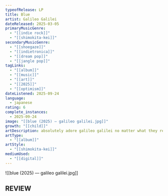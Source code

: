 ```yaml
---
typeofRelease: LP
title: Blue
artist: Galileo Galilei
dateReleased: 2025-03-05
primaryMusicGenre:
  - "[[indie rock]]"
  - "[[shimokita-kei]]"
secondaryMusicGenre:
  - "[[shoegaze]]"
  - "[[indietronica]]"
  - "[[dream pop]]"
  - "[[jangle pop]]"
tagLinks:
  - "[[album]]"
  - "[[music]]"
  - "[[art]]"
  - "[[2025]]"
  - "[[optimism]]"
dateListened: 2025-09-24
language:
  - japanese
rating: 6
complete_instances:
  - 2025-09-24
image: "[[blue (2025) — galileo galilei.jpg]]"
growth: "[[child]]"
artDescription: absolutely adore galileo galilei no matter what they release
artType:
  - "[[album]]"
artStyle:
  - "[[shimokita-kei]]"
mediumUsed:
  - "[[digital]]"
---
```

![[blue (2025) — galileo galilei.jpg]]
## REVIEW

